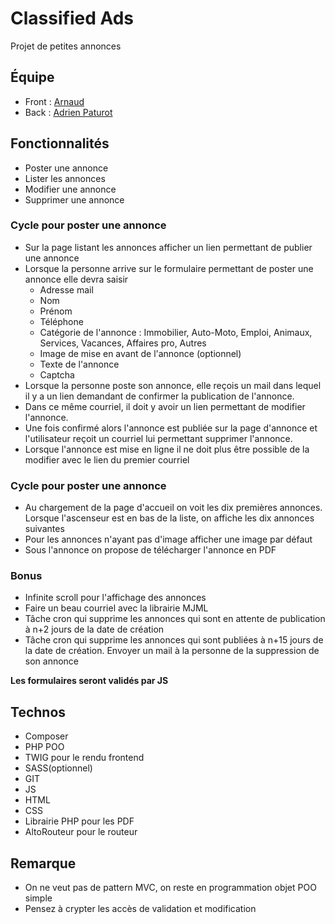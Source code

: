 # Classified Ads

Projet de petites annonces


## Équipe
+ Front : [Arnaud](https://github.com/Arnaud1709)
+ Back : [Adrien Paturot](https://github.com/apgit33)


## Fonctionnalités

+ Poster une annonce
+ Lister les annonces
+ Modifier une annonce
+ Supprimer une annonce


### Cycle pour poster une annonce

+ Sur la page listant les annonces afficher un lien permettant de publier une annonce	
+ Lorsque la personne arrive sur le formulaire permettant de poster une annonce elle devra saisir	
    + Adresse mail
	+ Nom
	+ Prénom
	+ Téléphone
	+ Catégorie de l'annonce : Immobilier, Auto-Moto, Emploi, Animaux, Services, Vacances, Affaires pro, Autres
    + Image de mise en avant de l'annonce (optionnel)
    + Texte de l'annonce
    + Captcha
+ Lorsque la personne poste son annonce, elle reçois un mail dans lequel il y a un lien demandant de confirmer la publication de l'annonce.
+ Dans ce même courriel, il doit y avoir un lien permettant de modifier l'annonce.
+ Une fois confirmé alors l'annonce est publiée sur la page d'annonce et l'utilisateur reçoit un courriel lui permettant supprimer l'annonce. 	
+ Lorsque l'annonce est mise en ligne il ne doit plus être possible de la modifier avec le lien du premier courriel


### Cycle pour poster une annonce

+ Au chargement de la page d'accueil on voit les dix premières annonces. Lorsque l'ascenseur est en bas de la liste, on affiche les dix annonces suivantes
+ Pour les annonces n'ayant pas d'image afficher une image par défaut	
+ Sous l'annonce on propose de télécharger l'annonce en PDF	
		


### Bonus

+ Infinite scroll pour l'affichage des annonces
+ Faire un beau courriel avec la librairie MJML		
+ Tâche cron qui supprime les annonces qui sont en attente de publication à n+2 jours de la date de création	
+ Tâche cron qui supprime les annonces qui sont publiées à n+15 jours de la date de création. Envoyer un mail à la personne de la suppression de son annonce	


**Les formulaires seront validés par JS**

## Technos

+ Composer 
+ PHP POO
+ TWIG pour le rendu frontend
+ SASS(optionnel)
+ GIT
+ JS
+ HTML
+ CSS
+ Librairie PHP pour les PDF
+ AltoRouteur pour le routeur
	
## Remarque
+ On ne veut pas de pattern MVC, on reste en programmation objet POO simple
+ Pensez à crypter les accès de validation et modification	
